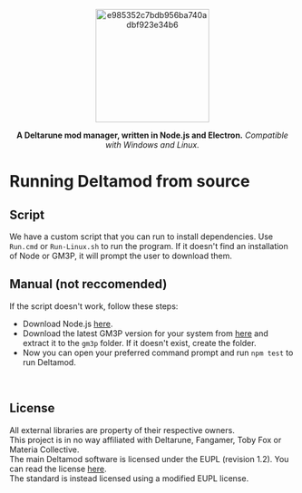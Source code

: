 <p align="center"><img width="200" alt="e985352c7bdb956ba740adbf923e34b6" src="https://github.com/user-attachments/assets/0261f84c-a8f0-4bda-88b1-bd465ac1c623" /></p><p align="center"><b>A Deltarune mod manager, written in Node.js and Electron.</b> <i>Compatible with Windows and Linux.</i></p>

# Running Deltamod from source
## Script
We have a custom script that you can run to install dependencies. Use `Run.cmd` or `Run-Linux.sh` to run the program. If it doesn't find an installation of Node or GM3P, it will prompt the user to download them.
## Manual (not reccomended)
If the script doesn't work, follow these steps:
- Download Node.js [here](https://nodejs.org/en).
- Download the latest GM3P version for your system from [here](https://gamebanana.com/tools/20063) and extract it to the `gm3p` folder. If it doesn't exist, create the folder.
- Now you can open your preferred command prompt and run `npm test` to run Deltamod.

<br />

## License

All external libraries are property of their respective owners.<br />
This project is in no way affiliated with Deltarune, Fangamer, Toby Fox or Materia Collective.<br />
The main Deltamod software is licensed under the EUPL (revision 1.2). You can read the license [here](./LICENSE.txt).<br />
The standard is instead licensed using a modified EUPL license.
